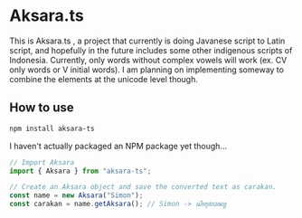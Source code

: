 # Aksara.ts

This is Aksara.ts , a project that currently is doing Javanese script to Latin script, and hopefully in the future includes some other indigenous scripts of Indonesia. Currently, only words without complex vowels will work (ex. CV only words or V initial words). I am planning on implementing someway to combine the elements at the unicode level though.

## How to use
```bash
npm install aksara-ts
```

I haven't actually packaged an NPM package yet though...

```typescript
// Import Aksara
import { Aksara } from "aksara-ts";

// Create an Aksara object and save the converted text as carakan.
const name = new Aksara("Simon");
const carakan = name.getAksara(); // Simon -> ꦱꦶꦩꦺꦴꦤ꧀
```